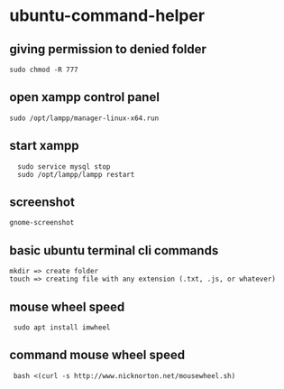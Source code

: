 # ubuntu-command-helper

  ## giving permission to denied folder
    sudo chmod -R 777

   ## open xampp control panel
    sudo /opt/lampp/manager-linux-x64.run
   
   ## start xampp
      sudo service mysql stop
      sudo /opt/lampp/lampp restart

## screenshot
    gnome-screenshot

  ## basic ubuntu terminal cli commands
    mkdir => create folder
    touch => creating file with any extension (.txt, .js, or whatever)
    
  ## mouse wheel speed
     sudo apt install imwheel
  ## command mouse wheel speed
     bash <(curl -s http://www.nicknorton.net/mousewheel.sh)
